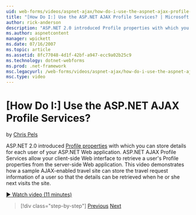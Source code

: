```yaml
---
uid: web-forms/videos/aspnet-ajax/how-do-i-use-the-aspnet-ajax-profile-services
title: "[How Do I:] Use the ASP.NET AJAX Profile Services? | Microsoft Docs"
author: rick-anderson
description: "ASP.NET 2.0 introduced Profile properties with which you can store details for each user of your ASP.NET Web application. ASP.NET AJAX Profile Services allow..."
ms.author: aspnetcontent
manager: wpickett
ms.date: 07/16/2007
ms.topic: article
ms.assetid: 8fc77048-4d1f-42bf-a947-ecc9a02b25c9
ms.technology: dotnet-webforms
ms.prod: .net-framework
msc.legacyurl: /web-forms/videos/aspnet-ajax/how-do-i-use-the-aspnet-ajax-profile-services
msc.type: video
---
```

[How Do I:] Use the ASP.NET AJAX Profile Services?
====================
by [Chris Pels](https://twitter.com/chrispels)

ASP.NET 2.0 introduced [Profile properties](https://msdn.microsoft.com/en-us/library/at64shx3.aspx) with which you can store details for each user of your ASP.NET Web application. ASP.NET AJAX Profile Services allow your client-side Web interface to retrieve a user's Profile properties from the server-side Web application. This video demonstrates how a sample AJAX-enabled travel site can store the travel request information of a user so that the details can be retrieved when he or she next visits the site.

[&#9654; Watch video (11 minutes)](https://channel9.msdn.com/Blogs/ASP-NET-Site-Videos/how-do-i-use-the-aspnet-ajax-profile-services)

>[!div class="step-by-step"]
[Previous](how-do-i-use-other-javascript-user-interface-libraries-with-aspnet-ajax.md)
[Next](how-do-i-debug-aspnet-ajax-applications-using-visual-studio-2005.md)
